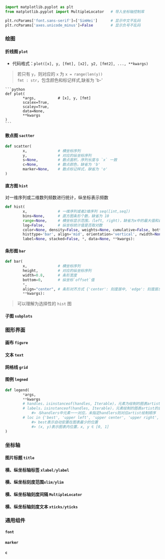 ```python
import matplotlib.pyplot as plt
from matplotlib.pyplot import MultipleLocator   # 导入坐标轴控制库

plt.rcParams['font.sans-serif']=['SimHei']      # 显示中文不乱码
plt.rcParams['axes.unicode_minus']=False        # 显示负号不乱码
```

### 绘图

#### 折线图 `plot`

- 代码格式：`plot([x], y, [fmt], [x2], y2, [fmt2], ..., **kwargs)`
> 若只有 `y`，则对应的 `x` 为 `x = range(len(y))`  
> `fmt : str`，包含颜色和标记样式,缺省为 'b-'

    ```python
    def plot(
            *args,          # [x], y, [fmt]
            scalex=True,
            scaley=True,
            data=None,
            **kwargs 
    ) 
    ```

#### 散点图 `sactter`

```python
def scatter(
        x,              # 横坐标序列
        y,              # 对应的纵坐标序列
        s=None,         # 散点面积，序列长度与 `x` 一致
        c=None,         # 散点颜色，缺省为 'b'
        marker=None,    # 散点标记样式，缺省为 'o'
)
```

#### 直方图 `hist`

对一维序列或二维数列频数进行统计，纵坐标表示频数

```python
def hist(
        x,              # 一维序列或者2维序列 seq([int,seq])
        bins=None,      # 直方图条形个数，缺省为 10
        range=None,     # 横坐标显示范围，（left, right)，缺省为x中的最大值和最小值
        log=False,      # 纵坐标统计值是否取对数
        color=None, density=False, weights=None, cumulative=False, bottom=None, 
        histtype='bar', align='mid', orientation='vertical', rwidth=None, 
        label=None, stacked=False, *, data=None, **kwargs):
```

#### 条形图 `bar`

```python
def bar( 
        x,              # 横坐标序列
        height,         # 对应的纵坐标序列
        width=0.8,      # 条形宽度
        bottom=0,       # 纵坐标`offset`值
        *, 
        align="center", # 条形对齐方式 {'center': 刻度居中, 'edge': 刻度居左}
        **kwargs):
```
> 可以理解为选择性的 `hist` 图

#### 子图 `subplots`

### 图形界面

#### 画布 `figure`

#### 文本 `text`

#### 网格线 `grid`

#### 图例 `legned`

```python
def legend(
        *args,
        **kwargs    
        # handles，isinstanceof(handles, Iterable)，元素为绘制的图表artist
        # labels，isinstanceof(handles, Iterable)，元素绘制的图表artist的自定义文本解释
            #> 与handlers中元素一一对应，未指定handlers则对应artist绘制顺序
        # loc in {'best', 'upper left', 'upper center', 'upper right', 'lower left', 'lower center', 'lower right', 'center left', 'center right', 'center', (x, y)}
            #> best表示自动安置在图表最少的位置
            #> (x, y)表示图表内位置，x, y ∈ [0, 1]
)
```

### 坐标轴

#### 图片标题 `title`

#### 横、纵坐标轴标签 `xlabel/ylabel`

#### 横、纵坐标刻度范围`xlim/ylim`

#### 横、纵坐标轴刻度间隔 `MultipleLocator`

#### 横、纵坐标轴刻度文本 `xticks/yticks`

### 通用组件

#### `font`

#### `marker`

#### `c`